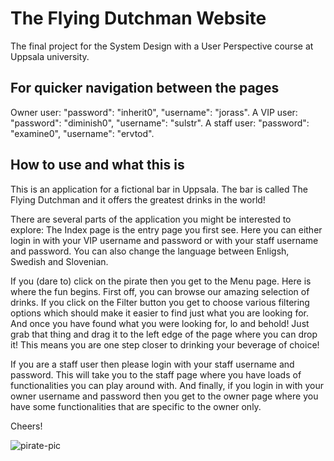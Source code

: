 # The Flying Dutchman Website

The final project for the System Design with a User Perspective course at Uppsala university. 

## For quicker navigation between the pages
Owner user: "password": "inherit0", "username": "jorass".
A VIP user: "password": "diminish0", "username": "sulstr".
A staff user: "password": "examine0", "username": "ervtod". 

## How to use and what this is
This is an application for a fictional bar in Uppsala. The bar is called 
The Flying Dutchman and it offers the greatest drinks in the world! 

There are several parts of the application you might be interested to explore:
The Index page is the entry page you first see. Here you can either login in 
with your VIP username and password or with your staff username and password. 
You can also change the language between Enligsh, Swedish and Slovenian. 

If you (dare to) click on the pirate then you get to the Menu page. Here is where
the fun begins. First off, you can browse our amazing selection of drinks. If you
click on the Filter button you get to choose various filtering options which should
make it easier to find just what you are looking for. And once you have found 
what you were looking for, lo and behold! Just grab that thing and drag it to the
left edge of the page where you can drop it! This means you are one step closer 
to drinking your beverage of choice! 

If you are a staff user then please login with your staff username and password. 
This will take you to the staff page where you have loads of functionalities you 
can play around with. And finally, if you login in with your owner username and password then you get 
to the owner page where you have some functionalities that are specific to the
owner only. 

Cheers! 

![pirate-pic](https://github.com/alko5923/The-Flying-Dutchman/blob/main/pirate.webp)

